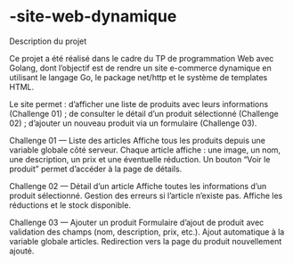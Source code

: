 # -site-web-dynamique
Description du projet

Ce projet a été réalisé dans le cadre du TP de programmation Web avec Golang, dont l’objectif est de rendre un site e-commerce dynamique en utilisant le langage Go, le package net/http et le système de templates HTML.

Le site permet :
d’afficher une liste de produits avec leurs informations (Challenge 01) ;
de consulter le détail d’un produit sélectionné (Challenge 02) ;
d’ajouter un nouveau produit via un formulaire (Challenge 03).       



Challenge 01 — Liste des articles
Affiche tous les produits depuis une variable globale côté serveur.
Chaque article affiche : une image, un nom, une description, un prix et une éventuelle réduction.
Un bouton “Voir le produit” permet d’accéder à la page de détails.

Challenge 02 — Détail d’un article
Affiche toutes les informations d’un produit sélectionné.
Gestion des erreurs si l’article n’existe pas.
Affiche les réductions et le stock disponible.

Challenge 03 — Ajouter un produit
Formulaire d’ajout de produit avec validation des champs (nom, description, prix, etc.).
Ajout automatique à la variable globale articles.
Redirection vers la page du produit nouvellement ajouté.